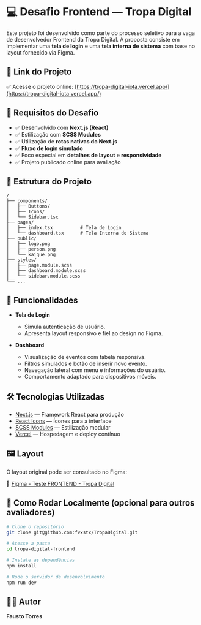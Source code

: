 # 💻 Desafio Frontend — Tropa Digital

Este projeto foi desenvolvido como parte do processo seletivo para a vaga de desenvolvedor Frontend da Tropa Digital. A proposta consiste em implementar uma **tela de login** e uma **tela interna de sistema** com base no layout fornecido via Figma.

## 🔗 Link do Projeto

✅ Acesse o projeto online: [https://tropa-digital-iota.vercel.app/](https://tropa-digital-iota.vercel.app/)

## 📌 Requisitos do Desafio

- ✅ Desenvolvido com **Next.js (React)**
- ✅ Estilização com **SCSS Modules**
- ✅ Utilização de **rotas nativas do Next.js**
- ✅ **Fluxo de login simulado**
- ✅ Foco especial em **detalhes de layout** e **responsividade**
- ✅ Projeto publicado online para avaliação

## 📁 Estrutura do Projeto

```
/
├── components/
│   ├── Buttons/
│   ├── Icons/
│   └── Sidebar.tsx
├── pages/
│   ├── index.tsx          # Tela de Login
│   └── dashboard.tsx      # Tela Interna do Sistema
├── public/
│   ├── logo.png
│   ├── person.png
│   └── kaique.png
├── styles/
│   ├── page.module.scss
│   ├── dashboard.module.scss
│   └── sidebar.module.scss
└── ...
```

## 🧪 Funcionalidades

- **Tela de Login**

  - Simula autenticação de usuário.
  - Apresenta layout responsivo e fiel ao design no Figma.

- **Dashboard**
  - Visualização de eventos com tabela responsiva.
  - Filtros simulados e botão de inserir novo evento.
  - Navegação lateral com menu e informações do usuário.
  - Comportamento adaptado para dispositivos móveis.

## 🛠️ Tecnologias Utilizadas

- [Next.js](https://nextjs.org/) — Framework React para produção
- [React Icons](https://react-icons.github.io/react-icons/) — Ícones para a interface
- [SCSS Modules](https://sass-lang.com/) — Estilização modular
- [Vercel](https://vercel.com/) — Hospedagem e deploy contínuo

## 🖼️ Layout

O layout original pode ser consultado no Figma:

🔗 [Figma - Teste FRONTEND - Tropa Digital](https://www.figma.com/design/xzsmAYKHPRaqMTNBBolJQH/Teste-FRONTEND---Tropa-Digital?node-id=803-8066&t=QyZbvHP789yhQzxZ-1)

## 🚀 Como Rodar Localmente (opcional para outros avaliadores)

```bash
# Clone o repositório
git clone git@github.com:fvxstx/TropaDigital.git

# Acesse a pasta
cd tropa-digital-frontend

# Instale as dependências
npm install

# Rode o servidor de desenvolvimento
npm run dev
```

## 🧑‍💻 Autor

**Fausto Torres**
